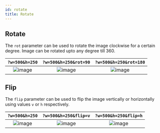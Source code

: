```yaml
---
id: rotate
title: Rotate
---
```



## Rotate

The `rot` parameter can be used to rotate the image clockwise for a certain degree.
Image can be rotated upto any degree till 360.

| `?w=500&h=250` | `?w=500&h=250&rot=90` |`?w=500&h=250&rot=180` |
|:---:|:---:|:---:|
| ![image](https://kdarkroom.herokuapp.com/sample-image.jpg?w=500&h=250) | ![image](https://kdarkroom.herokuapp.com/sample-image.jpg?w=500&h=250&rot=90) | ![image](https://kdarkroom.herokuapp.com/sample-image.jpg?w=500&h=250&rot=180) |


## Flip

The `flip` parameter can be used to flip the image vertically or horizontally using values `v` or `h` respectively.

| `?w=500&h=250` | `?w=500&h=250&flip=v` | `?w=500&h=250&flip=h` |
|:---:|:---:|:---:|
| ![image](https://kdarkroom.herokuapp.com/sample-image.jpg?w=500&h=250) | ![image](https://kdarkroom.herokuapp.com/sample-image.jpg?w=500&h=250&flip=v) | ![image](https://kdarkroom.herokuapp.com/sample-image.jpg?w=500&h=250&flip=h) |